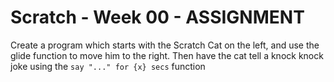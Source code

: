 # Scratch - Week 00 - ASSIGNMENT

Create a program which starts with the Scratch Cat on the left, and use the
glide function to move him to the right. Then have the cat tell a knock knock
joke using the `say "..." for {x} secs` function
